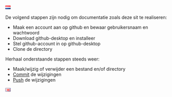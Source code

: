 ![Nederlandse vlag](../images/nl.gif)

De volgend stappen zijn nodig om documentatie zoals deze sit te realiseren:

* Maak een account aan op github en bewaar gebruikersnaam en wachtwoord
* Download github-desktop en installeer
* Stel github-account in op github-desktop
* Clone de directory

Herhaal onderstaande stappen steeds weer:

* Maak/wijzig of verwijder een bestand en/of directory
* [Commit](./images/githubdesktop_commit.PNG) de wijzigingen
* [Push](./images/githubdesktop_push.PNG) de wijzigingen



![English flag](../images/gb.gif)
